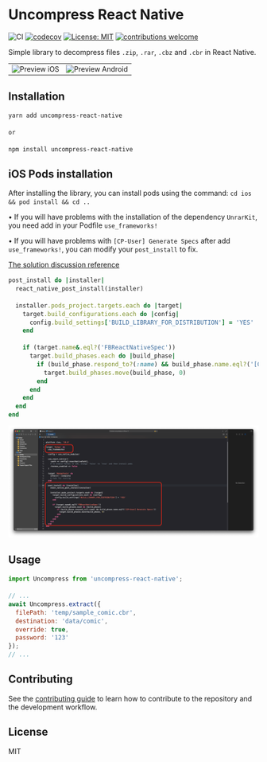 # Uncompress React Native

![CI](https://github.com/didisouzacosta/uncompress/workflows/PublishLibrary/badge.svg)
[![codecov](https://codecov.io/gh/didisouzacosta/uncompress/branch/main/graph/badge.svg?token=WWswGL8bsi)](https://codecov.io/gh/didisouzacosta/uncompress)
[![License: MIT](https://img.shields.io/badge/License-MIT-yellow.svg)](https://opensource.org/licenses/MIT) [![contributions welcome](https://img.shields.io/badge/contributions-welcome-brightgreen.svg?style=flat)](CONTRIBUTING.md)

Simple library to decompress files `.zip`, `.rar`, `.cbz` and `.cbr` in React Native.

<table>
  <tr>
    <td><img src="./assets/preview_ios.gif" height="500" alt="Preview iOS" /></td>
    <td><img src="./assets/preview_android.gif" height="500" alt="Preview Android" /></td>
  </tr>
</table>

## Installation

```sh
yarn add uncompress-react-native

or

npm install uncompress-react-native
```

## iOS Pods installation

After installing the library, you can install pods using the command: `cd ios && pod install && cd ..`

• If you will have problems with the installation of the dependency `UnrarKit`, you need add in your Podfile `use_frameworks!`

• If you will have problems with `[CP-User] Generate Specs` after add `use_frameworks!`, you can modify your `post_install` to fix.

[The solution discussion reference](https://github.com/facebook/react-native/issues/31034#issuecomment-812564390)

```ruby
post_install do |installer|
  react_native_post_install(installer)

  installer.pods_project.targets.each do |target|
    target.build_configurations.each do |config|
      config.build_settings['BUILD_LIBRARY_FOR_DISTRIBUTION'] = 'YES'
    end

    if (target.name&.eql?('FBReactNativeSpec'))
      target.build_phases.each do |build_phase|
        if (build_phase.respond_to?(:name) && build_phase.name.eql?('[CP-User] Generate Specs'))
          target.build_phases.move(build_phase, 0)
        end
      end
    end
  end
end
```

![](assets/ios_pods_resolve.png)

## Usage

```js
import Uncompress from 'uncompress-react-native';

// ...
await Uncompress.extract({
  filePath: 'temp/sample_comic.cbr',
  destination: 'data/comic',
  override: true,
  password: '123'
});
// ...
```

## Contributing

See the [contributing guide](CONTRIBUTING.md) to learn how to contribute to the repository and the development workflow.

## License

MIT
